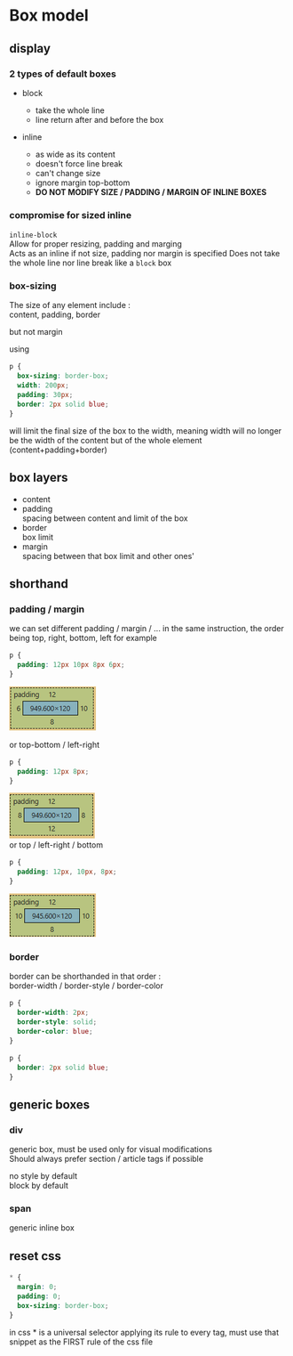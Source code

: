 # Box model

## display

### 2 types of default boxes

- block

  - take the whole line
  - line return after and before the box

- inline
  - as wide as its content
  - doesn't force line break
  - can't change size
  - ignore margin top-bottom
  - **DO NOT MODIFY SIZE / PADDING / MARGIN OF INLINE BOXES**

### compromise for sized inline

`inline-block`  
Allow for proper resizing, padding and marging  
Acts as an inline if not size, padding nor margin is specified
Does not take the whole line nor line break like a `block` box

### box-sizing

The size of any element include :  
content, padding, border

but not margin

using

```css
p {
  box-sizing: border-box;
  width: 200px;
  padding: 30px;
  border: 2px solid blue;
}
```

will limit the final size of the box to the width, meaning width will no longer be the width of the content but of the whole element (content+padding+border)

## box layers

- content
- padding  
  spacing between content and limit of the box
- border  
  box limit
- margin  
  spacing between that box limit and other ones'

## shorthand

### padding / margin

we can set different padding / margin / ... in the same instruction, the order being top, right, bottom, left
for example

```css
p {
  padding: 12px 10px 8px 6px;
}
```

![](shorthand-1.png)

or top-bottom / left-right

```css
p {
  padding: 12px 8px;
}
```

![](shorthand-2.png)  
or top / left-right / bottom

```css
p {
  padding: 12px, 10px, 8px;
}
```

![](shorthand-3.png)

### border

border can be shorthanded in that order :  
border-width / border-style / border-color

```css
p {
  border-width: 2px;
  border-style: solid;
  border-color: blue;
}
```

```css
p {
  border: 2px solid blue;
}
```

## generic boxes

### div

generic box, must be used only for visual modifications  
Should always prefer section / article tags if possible

no style by default  
block by default

### span

generic inline box

## reset css

```css
* {
  margin: 0;
  padding: 0;
  box-sizing: border-box;
}
```

in css \* is a universal selector applying its rule to every tag, must use that snippet as the FIRST rule of the css file
